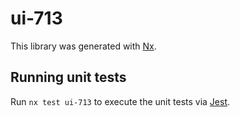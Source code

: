 # ui-713

This library was generated with [Nx](https://nx.dev).

## Running unit tests

Run `nx test ui-713` to execute the unit tests via [Jest](https://jestjs.io).
